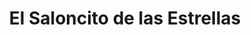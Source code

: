 ---
title: "El Saloncito de las Estrellas"
url: /colima/el-saloncito-de-las-estrellas/
shop: peluquería
---